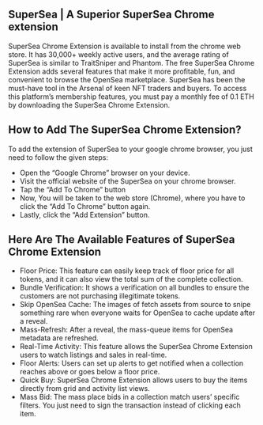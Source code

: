 ## SuperSea | A Superior SuperSea Chrome extension

SuperSea Chrome Extension is available to install from the chrome web store. It has 30,000+ weekly active users, and the average rating of SuperSea is similar to TraitSniper and Phantom. The free SuperSea Chrome Extension adds several features that make it more profitable, fun, and convenient to browse the OpenSea marketplace. SuperSea has been the must-have tool in the Arsenal of keen NFT traders and buyers. To access this platform’s membership features, you must pay a monthly fee of 0.1 ETH by downloading the SuperSea Chrome Extension. 

## How to Add The SuperSea Chrome Extension?
To add the extension of SuperSea to your google chrome browser, you just need to follow the given steps:

- Open the “Google Chrome” browser on your device.
- Visit the official website of the SuperSea on your chrome browser.
- Tap the “Add To Chrome” button
- Now, You will be taken to the web store (Chrome), where you have to click the “Add To Chrome” button again.
- Lastly, click the “Add Extension” button.

## Here Are The Available Features of SuperSea Chrome Extension

- Floor Price: This feature can easily keep track of floor price for all tokens, and it can also view the total sum of the complete collection.
- Bundle Verification: It shows a verification on all bundles to ensure the customers are not purchasing illegitimate tokens.
- Skip OpenSea Cache: The images of fetch assets from source to snipe something rare when everyone waits for OpenSea to cache update after a reveal.
- Mass-Refresh: After a reveal, the mass-queue items for OpenSea metadata are refreshed.
- Real-Time Activity: This feature allows the SuperSea Chrome Extension users to watch listings and sales in real-time.
- Floor Alerts: Users can set up alerts to get notified when a collection reaches above or goes below a floor price.
- Quick Buy: SuperSea Chrome Extension allows users to buy the items directly from grid and activity list views.
- Mass Bid: The mass place bids in a collection match users’ specific filters. You just need to sign the transaction instead of clicking each item.
